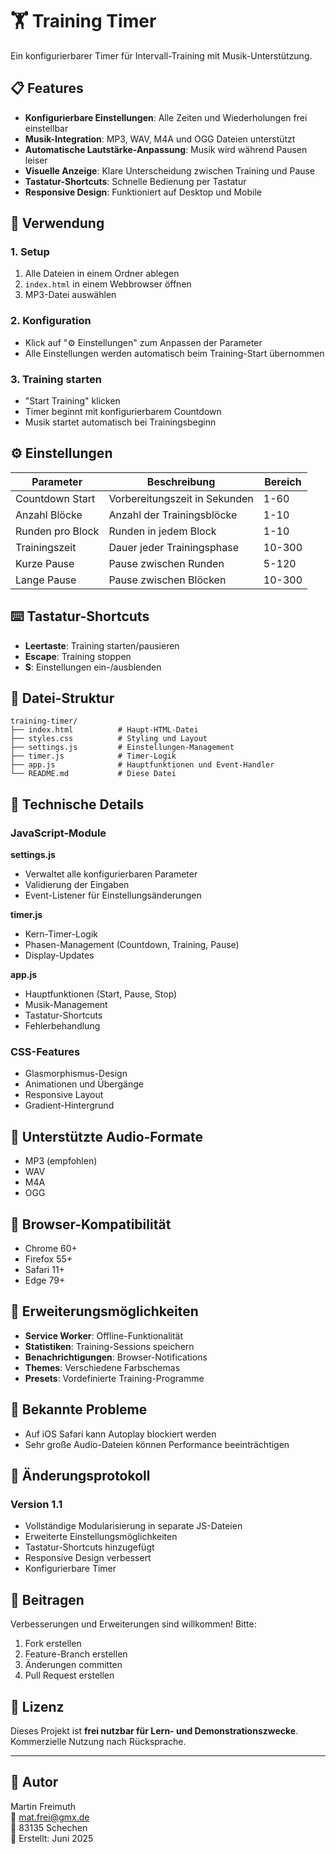 # 🏋️ Training Timer

Ein konfigurierbarer Timer für Intervall-Training mit Musik-Unterstützung.

## 📋 Features

- **Konfigurierbare Einstellungen**: Alle Zeiten und Wiederholungen frei einstellbar
- **Musik-Integration**: MP3, WAV, M4A und OGG Dateien unterstützt
- **Automatische Lautstärke-Anpassung**: Musik wird während Pausen leiser
- **Visuelle Anzeige**: Klare Unterscheidung zwischen Training und Pause
- **Tastatur-Shortcuts**: Schnelle Bedienung per Tastatur
- **Responsive Design**: Funktioniert auf Desktop und Mobile

## 🎯 Verwendung

### 1. Setup
1. Alle Dateien in einem Ordner ablegen
2. `index.html` in einem Webbrowser öffnen
3. MP3-Datei auswählen

### 2. Konfiguration
- Klick auf "⚙️ Einstellungen" zum Anpassen der Parameter
- Alle Einstellungen werden automatisch beim Training-Start übernommen

### 3. Training starten
- "Start Training" klicken
- Timer beginnt mit konfigurierbarem Countdown
- Musik startet automatisch bei Trainingsbeginn

## ⚙️ Einstellungen

| Parameter | Beschreibung | Bereich |
|-----------|-------------|---------|
| Countdown Start | Vorbereitungszeit in Sekunden | 1-60 |
| Anzahl Blöcke | Anzahl der Trainingsblöcke | 1-10 |
| Runden pro Block | Runden in jedem Block | 1-10 |
| Trainingszeit | Dauer jeder Trainingsphase | 10-300 |
| Kurze Pause | Pause zwischen Runden | 5-120 |
| Lange Pause | Pause zwischen Blöcken | 10-300 |

## ⌨️ Tastatur-Shortcuts

- **Leertaste**: Training starten/pausieren
- **Escape**: Training stoppen
- **S**: Einstellungen ein-/ausblenden

## 📁 Datei-Struktur

```
training-timer/
├── index.html          # Haupt-HTML-Datei
├── styles.css          # Styling und Layout
├── settings.js         # Einstellungen-Management
├── timer.js            # Timer-Logik
├── app.js              # Hauptfunktionen und Event-Handler
└── README.md           # Diese Datei
```

## 🔧 Technische Details

### JavaScript-Module

**settings.js**
- Verwaltet alle konfigurierbaren Parameter
- Validierung der Eingaben
- Event-Listener für Einstellungsänderungen

**timer.js**
- Kern-Timer-Logik
- Phasen-Management (Countdown, Training, Pause)
- Display-Updates

**app.js**
- Hauptfunktionen (Start, Pause, Stop)
- Musik-Management
- Tastatur-Shortcuts
- Fehlerbehandlung

### CSS-Features
- Glasmorphismus-Design
- Animationen und Übergänge
- Responsive Layout
- Gradient-Hintergrund

## 🎵 Unterstützte Audio-Formate

- MP3 (empfohlen)
- WAV
- M4A
- OGG

## 📱 Browser-Kompatibilität

- Chrome 60+
- Firefox 55+
- Safari 11+
- Edge 79+

## 🚀 Erweiterungsmöglichkeiten

- **Service Worker**: Offline-Funktionalität
- **Statistiken**: Training-Sessions speichern
- **Benachrichtigungen**: Browser-Notifications
- **Themes**: Verschiedene Farbschemas
- **Presets**: Vordefinierte Training-Programme

## 🐛 Bekannte Probleme

- Auf iOS Safari kann Autoplay blockiert werden
- Sehr große Audio-Dateien können Performance beeinträchtigen

## 📝 Änderungsprotokoll

### Version 1.1
- Vollständige Modularisierung in separate JS-Dateien
- Erweiterte Einstellungsmöglichkeiten
- Tastatur-Shortcuts hinzugefügt
- Responsive Design verbessert
- Konfigurierbare Timer

## 🤝 Beitragen

Verbesserungen und Erweiterungen sind willkommen! Bitte:

1. Fork erstellen
2. Feature-Branch erstellen
3. Änderungen committen
4. Pull Request erstellen

## 📃 Lizenz

Dieses Projekt ist **frei nutzbar für Lern- und Demonstrationszwecke**. Kommerzielle Nutzung nach Rücksprache.

---

## 👤 Autor

Martin Freimuth  
📧 mat.frei@gmx.de  
📍 83135 Schechen  
📆 Erstellt: Juni 2025 